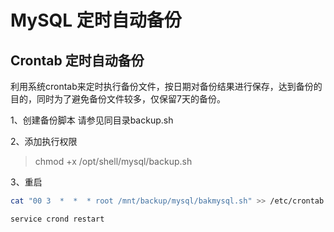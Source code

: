 MySQL 定时自动备份
===================================


## Crontab 定时自动备份 ##
利用系统crontab来定时执行备份文件，按日期对备份结果进行保存，达到备份的目的，同时为了避免备份文件较多，仅保留7天的备份。

1、创建备份脚本 
请参见同目录backup.sh

2、添加执行权限
>chmod +x /opt/shell/mysql/backup.sh

3、重启
```sh
cat "00 3  *  *  * root /mnt/backup/mysql/bakmysql.sh" >> /etc/crontab

service crond restart
```
